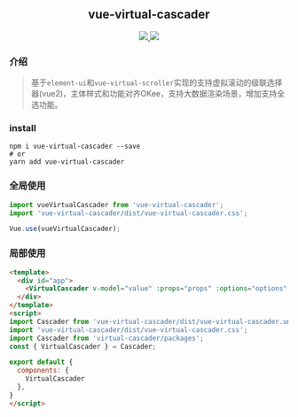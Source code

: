 <p>
  <h2 align="center">vue-virtual-cascader</h3>
  <p align="center">
    <a href="https://www.npmjs.com/package/vue-virtual-cascader">
      <img src="https://img.shields.io/npm/dt/vue-virtual-cascader">
    </a>
    <a href="https://www.npmjs.com/package/vue-virtual-cascader">
      <img src="https://img.shields.io/npm/v/vue-virtual-cascader?maxAge=2592000">
    </a>

  </p>
</p>

### 介绍

> 基于`element-ui`和`vue-virtual-scroller`实现的支持虚拟滚动的级联选择器(vue2)，主体样式和功能对齐OKee，支持大数据渲染场景，增加支持全选功能。


### install

```shell
npm i vue-virtual-cascader --save
# or
yarn add vue-virtual-cascader
```


### 全局使用

``` javascript
import vueVirtualCascader from 'vue-virtual-cascader';
import 'vue-virtual-cascader/dist/vue-virtual-cascader.css';

Vue.use(vueVirtualCascader);
```

### 局部使用

```html
<template>
  <div id="app">
    <VirtualCascader v-model="value" :props="props" :options="options" size="mini" collapse-tags filterable clearable style="width: 400px" />
  </div>
</template>
<script>
import Cascader from 'vue-virtual-cascader/dist/vue-virtual-cascader.umd.min.js';
import 'vue-virtual-cascader/dist/vue-virtual-cascader.css';
import Cascader from 'virtual-cascader/packages';
const { VirtualCascader } = Cascader;

export default {
  components: {
    VirtualCascader
  },
}
</script>
```